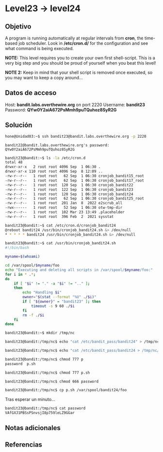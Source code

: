 # Level23 -> level24

## Objetivo
A program is running automatically at regular intervals from **cron**, the time-based job scheduler. Look in **/etc/cron.d/** for the configuration and see what command is being executed.

**NOTE:** This level requires you to create your own first shell-script. This is a very big step and you should be proud of yourself when you beat this level!

**NOTE 2:** Keep in mind that your shell script is removed once executed, so you may want to keep a copy around…

## Datos de acceso
Host: **bandit.labs.overthewire.org** on port 2220
Username: **bandit23**
Password: **QYw0Y2aiA672PsMmh9puTQuhoz8SyR2G**

## Solución
```bash
hone@Unidad03:~$ ssh bandit23@bandit.labs.overthewire.org -p 2220
```

```
bandit22@bandit.labs.overthewire.org's password: QYw0Y2aiA672PsMmh9puTQuhoz8SyR2G
```

```bash
bandit23@bandit:~$ ls -la /etc/cron.d
total 48
drwxr-xr-x   2 root root 4096 Sep  1 06:30 .
drwxr-xr-x 110 root root 4096 Sep  8 12:09 ..
-rw-r--r--   1 root root   62 Sep  1 06:30 cronjob_bandit15_root
-rw-r--r--   1 root root   62 Sep  1 06:30 cronjob_bandit17_root
-rw-r--r--   1 root root  120 Sep  1 06:30 cronjob_bandit22
-rw-r--r--   1 root root  122 Sep  1 06:30 cronjob_bandit23
-rw-r--r--   1 root root  120 Sep  1 06:30 cronjob_bandit24
-rw-r--r--   1 root root   62 Sep  1 06:30 cronjob_bandit25_root
-rw-r--r--   1 root root  201 Jan  8  2022 e2scrub_all
-rwx------   1 root root   52 Sep  1 06:30 otw-tmp-dir
-rw-r--r--   1 root root  102 Mar 23 13:49 .placeholder
-rw-r--r--   1 root root  396 Feb  2  2021 sysstat
```

```bash
bandit23@bandit:~$ cat /etc/cron.d/cronjob_bandit24 
@reboot bandit24 /usr/bin/cronjob_bandit24.sh &> /dev/null
* * * * * bandit24 /usr/bin/cronjob_bandit24.sh &> /dev/null
```

```bash
bandit23@bandit:~$ cat /usr/bin/cronjob_bandit24.sh 
#!/bin/bash

myname=$(whoami)

cd /var/spool/$myname/foo
echo "Executing and deleting all scripts in /var/spool/$myname/foo:"
for i in * .*;
do
    if [ "$i" != "." -a "$i" != ".." ];
    then
        echo "Handling $i"
        owner="$(stat --format "%U" ./$i)"
        if [ "${owner}" = "bandit23" ]; then
            timeout -s 9 60 ./$i
        fi
        rm -f ./$i
    fi
done
```

```bash
bandit23@bandit:~$ mkdir /tmp/nc
```

```bash
bandit23@bandit:/tmp/nc$ echo "cat /etc/bandit_pass/bandit24" > /tmp/nc/password
```

```bash
bandit23@bandit:/tmp/nc$ echo "cat /etc/bandit_pass/bandit24 > /tmp/nc/password" > p.sh
```

```bash
bandit23@bandit:/tmp/nc$ chmod 777 p
password  p.sh  
```

```bash
bandit23@bandit:/tmp/nc$ chmod 777 p.sh 
```

```bash
bandit23@bandit:/tmp/nc$ chmod 666 password 
```

```bash
bandit23@bandit:/tmp/nc$ cp p.sh /var/spool/bandit24/foo
```

Tras esperar un minuto...

```bash
bandit23@bandit:/tmp/nc$ cat password 
VAfGXJ1PBSsPSnvsjI8p759leLZ9GGar
```


## Notas adicionales
## Referencias